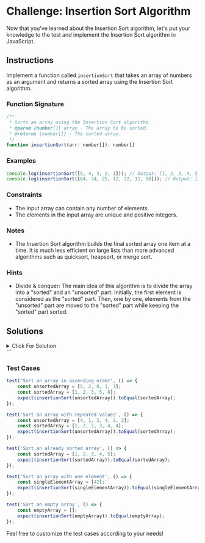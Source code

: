 # Challenge: Insertion Sort Algorithm

Now that you've learned about the Insertion Sort algorithm, let's put your knowledge to the test and implement the Insertion Sort algorithm in JavaScript.

## Instructions

Implement a function called `insertionSort` that takes an array of numbers as an argument and returns a sorted array using the Insertion Sort algorithm.

### Function Signature

```js
/**
 * Sorts an array using the Insertion Sort algorithm.
 * @param {number[]} array - The array to be sorted.
 * @returns {number[]} - The sorted array.
 */
function insertionSort(arr: number[]): number[]
```

### Examples

```js
console.log(insertionSort([5, 4, 3, 2, 1])); // Output: [1, 2, 3, 4, 5]
console.log(insertionSort([64, 34, 25, 12, 22, 11, 90])); // Output: [11, 12, 22, 25, 34, 64, 90]
```

### Constraints

-   The input array can contain any number of elements.
-   The elements in the input array are unique and positive integers.

### Notes

-   The Insertion Sort algorithm builds the final sorted array one item at a time. It is much less efficient on large lists than more advanced algorithms such as quicksort, heapsort, or merge sort.

### Hints

-   Divide & conquer: The main idea of this algorithm is to divide the array into a "sorted" and an "unsorted" part. Initially, the first element is considered as the "sorted" part. Then, one by one, elements from the "unsorted" part are moved to the "sorted" part while keeping the "sorted" part sorted.

## Solutions

<details>
  <summary>Click For Solution</summary>

```js
function insertionSort(arr) {
    for (let i = 1; i < arr.length; i++) {
        const currentElement = arr[i];
        let j = i - 1;

        while (j >= 0 && arr[j] > currentElement) {
            arr[j + 1] = arr[j];
            j--;
        }

        arr[j + 1] = currentElement;
    }

    return arr;
}
```

### Explanation

-   Start a `for` loop. The condition of the `for` loop is `i < arr.length`. This will loop through the entire array, starting from the second element.
-   Inside the `for` loop, declare a variable called `currentElement` and set it to the element at index `i`. This is the element that we want to insert into the correct position.
-   Declare a variable called `j` and set it to `i - 1`. This is the index of the last element in the "sorted" part of the array.
-   Start a `while` loop. The condition of the `while` loop is `j >= 0` (making sure we're not going out of bounds) and `arr[j] > currentElement` (checking if the current element is greater than the element at index `j`).
-   Inside the `while` loop, shift the element at index `j` one position to the right (by assigning `arr[j]` to `arr[j + 1]`).
-   Decrement `j` by 1 to move to the previous element in the "sorted" part.
-   After the `while` loop, insert the `currentElement` at the correct position in the "sorted" part of the array (by assigning `currentElement` to `arr[j + 1]`).
-   Outside of the `for` loop, return the sorted array.

</details>
```

### Test Cases

```js
test('Sort an array in ascending order', () => {
    const unsortedArray = [5, 2, 8, 1, 3];
    const sortedArray = [1, 2, 3, 5, 8];
    expect(insertionSort(unsortedArray)).toEqual(sortedArray);
});

test('Sort an array with repeated values', () => {
    const unsortedArray = [4, 1, 3, 4, 2, 2];
    const sortedArray = [1, 2, 2, 3, 4, 4];
    expect(insertionSort(unsortedArray)).toEqual(sortedArray);
});

test('Sort an already sorted array', () => {
    const sortedArray = [1, 2, 3, 4, 5];
    expect(insertionSort(sortedArray)).toEqual(sortedArray);
});

test('Sort an array with one element', () => {
    const singleElementArray = [42];
    expect(insertionSort(singleElementArray)).toEqual(singleElementArray);
});

test('Sort an empty array', () => {
    const emptyArray = [];
    expect(insertionSort(emptyArray)).toEqual(emptyArray);
});
```

Feel free to customize the test cases according to your needs!
